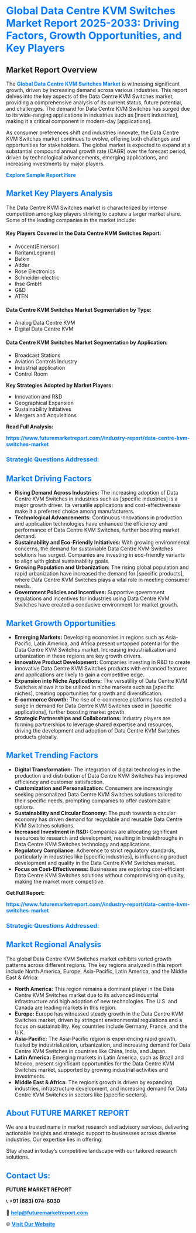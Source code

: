 <h1 style="color: #007BFF;">Global Data Centre KVM Switches Market Report 2025-2033: Driving Factors, Growth Opportunities, and Key Players</h1>

<section id="overview">
<h2>Market Report Overview</h2>
<p>The <a href="https://www.futuremarketreport.com//industry-report/data-centre-kvm-switches-market" style="color: #007BFF; text-decoration: none;"><strong>Global Data Centre KVM Switches Market</strong></a> is witnessing significant growth, driven by increasing demand across various industries. This report delves into the key aspects of the Data Centre KVM Switches market, providing a comprehensive analysis of its current status, future potential, and challenges. The demand for Data Centre KVM Switches has surged due to its wide-ranging applications in industries such as [insert industries], making it a critical component in modern-day [applications].</p>
<p>As consumer preferences shift and industries innovate, the Data Centre KVM Switches market continues to evolve, offering both challenges and opportunities for stakeholders. The global market is expected to expand at a substantial compound annual growth rate (CAGR) over the forecast period, driven by technological advancements, emerging applications, and increasing investments by major players.</p>
</section>

<section id="overview">
<p><a href="https://www.futuremarketreport.com//request-sample/reportId=87697" style="color: #007BFF; text-decoration: none;"><strong>Explore Sample Report Here</strong></a></p>
</section>

<section id="key-players">
<h2 style="color: #007BFF;">Market Key Players Analysis</h2>
<p>The Data Centre KVM Switches market is characterized by intense competition among key players striving to capture a larger market share. Some of the leading companies in the market include:</p>
<h4>Key Players Covered in the Data Centre KVM Switches Report:</h4>
<ul><li>Avocent(Emerson)</li><li>Raritan(Legrand)</li><li>Belkin</li><li>Adder</li><li>Rose Electronics</li><li>Schneider-electric</li><li>Ihse GmbH</li><li>G&amp;D</li><li>ATEN</li></ul>
<h4>Data Centre KVM Switches Market Segmentation by Type:</h4>
<ul><li>Analog Data Centre KVM</li><li>Digital Data Centre KVM</li></ul>

<h4>Data Centre KVM Switches Market Segmentation by Application:</h4>
<ul><li>Broadcast Stations</li><li>Aviation Controls Industry</li><li>Industrial application</li><li>Control Room</li></ul>
<p><strong>Key Strategies Adopted by Market Players:</strong></p>
<ul>
<li>Innovation and R&D</li>
<li>Geographical Expansion</li>
<li>Sustainability Initiatives</li>
<li>Mergers and Acquisitions</li>
</ul>
</section>

<section>
<p><strong>Read Full Analysis: </strong></p><a href="https://www.futuremarketreport.com//industry-report/data-centre-kvm-switches-market" style="color: #007BFF; text-decoration: none;"><strong>https://www.futuremarketreport.com//industry-report/data-centre-kvm-switches-market</strong></a>
<h3 style="color: #007BFF;">Strategic Questions Addressed:</h3>
</section>

<section id="driving-factors">
<h2 style="color: #007BFF;">Market Driving Factors</h2>
<ul>
<li><strong>Rising Demand Across Industries:</strong> The increasing adoption of Data Centre KVM Switches in industries such as [specific industries] is a major growth driver. Its versatile applications and cost-effectiveness make it a preferred choice among manufacturers.</li>
<li><strong>Technological Advancements:</strong> Continuous innovations in production and application technologies have enhanced the efficiency and performance of Data Centre KVM Switches, further boosting market demand.</li>
<li><strong>Sustainability and Eco-Friendly Initiatives:</strong> With growing environmental concerns, the demand for sustainable Data Centre KVM Switches solutions has surged. Companies are investing in eco-friendly variants to align with global sustainability goals.</li>
<li><strong>Growing Population and Urbanization:</strong> The rising global population and rapid urbanization have increased the demand for [specific products], where Data Centre KVM Switches plays a vital role in meeting consumer needs.</li>
<li><strong>Government Policies and Incentives:</strong> Supportive government regulations and incentives for industries using Data Centre KVM Switches have created a conducive environment for market growth.</li>
</ul>
</section>

<section id="growth-opportunities">
<h2 style="color: #007BFF;">Market Growth Opportunities</h2>
<ul>
<li><strong>Emerging Markets:</strong> Developing economies in regions such as Asia-Pacific, Latin America, and Africa present untapped potential for the Data Centre KVM Switches market. Increasing industrialization and urbanization in these regions are key growth drivers.</li>
<li><strong>Innovative Product Development:</strong> Companies investing in R&D to create innovative Data Centre KVM Switches products with enhanced features and applications are likely to gain a competitive edge.</li>
<li><strong>Expansion into Niche Applications:</strong> The versatility of Data Centre KVM Switches allows it to be utilized in niche markets such as [specific niches], creating opportunities for growth and diversification.</li>
<li><strong>E-commerce Growth:</strong> The rise of e-commerce platforms has created a surge in demand for Data Centre KVM Switches used in [specific applications], further boosting market growth.</li>
<li><strong>Strategic Partnerships and Collaborations:</strong> Industry players are forming partnerships to leverage shared expertise and resources, driving the development and adoption of Data Centre KVM Switches products globally.</li>
</ul>
</section>

<section id="trending-factors">
<h2 style="color: #007BFF;">Market Trending Factors</h2>
<ul>
<li><strong>Digital Transformation:</strong> The integration of digital technologies in the production and distribution of Data Centre KVM Switches has improved efficiency and customer satisfaction.</li>
<li><strong>Customization and Personalization:</strong> Consumers are increasingly seeking personalized Data Centre KVM Switches solutions tailored to their specific needs, prompting companies to offer customizable options.</li>
<li><strong>Sustainability and Circular Economy:</strong> The push towards a circular economy has driven demand for recyclable and reusable Data Centre KVM Switches solutions.</li>
<li><strong>Increased Investment in R&D:</strong> Companies are allocating significant resources to research and development, resulting in breakthroughs in Data Centre KVM Switches technology and applications.</li>
<li><strong>Regulatory Compliance:</strong> Adherence to strict regulatory standards, particularly in industries like [specific industries], is influencing product development and quality in the Data Centre KVM Switches market.</li>
<li><strong>Focus on Cost-Effectiveness:</strong> Businesses are exploring cost-efficient Data Centre KVM Switches solutions without compromising on quality, making the market more competitive.</li>
</ul>
</section>

<section>
<p><strong>Get Full Report: </strong></p><a href="https://www.futuremarketreport.com//industry-report/data-centre-kvm-switches-market" style="color: #007BFF; text-decoration: none;"><strong>https://www.futuremarketreport.com//industry-report/data-centre-kvm-switches-market</strong></a>
<h3 style="color: #007BFF;">Strategic Questions Addressed:</h3>
</section>


<section id="regional-analysis">
<h2 style="color: #007BFF;">Market Regional Analysis</h2>
<p>The global Data Centre KVM Switches market exhibits varied growth patterns across different regions. The key regions analyzed in this report include North America, Europe, Asia-Pacific, Latin America, and the Middle East & Africa:</p>
<ul>
<li><strong>North America:</strong> This region remains a dominant player in the Data Centre KVM Switches market due to its advanced industrial infrastructure and high adoption of new technologies. The U.S. and Canada are leading markets in this region.</li>
<li><strong>Europe:</strong> Europe has witnessed steady growth in the Data Centre KVM Switches market, driven by stringent environmental regulations and a focus on sustainability. Key countries include Germany, France, and the U.K.</li>
<li><strong>Asia-Pacific:</strong> The Asia-Pacific region is experiencing rapid growth, fueled by industrialization, urbanization, and increasing demand for Data Centre KVM Switches in countries like China, India, and Japan.</li>
<li><strong>Latin America:</strong> Emerging markets in Latin America, such as Brazil and Mexico, present significant opportunities for the Data Centre KVM Switches market, supported by growing industrial activities and investments.</li>
<li><strong>Middle East & Africa:</strong> The region’s growth is driven by expanding industries, infrastructure development, and increasing demand for Data Centre KVM Switches in sectors like [specific sectors].</li>
</ul>
</section>

<footer>
<h2 style="color: #007BFF;">About FUTURE MARKET REPORT</h2>
<p>We are a trusted name in market research and advisory services, delivering actionable insights and strategic support to businesses across diverse industries. Our expertise lies in offering:</p>

<p>Stay ahead in today’s competitive landscape with our tailored research solutions.</p>

<h2 style="color: #007BFF;">Contact Us:</h2>
<p><strong>FUTURE MARKET REPORT</strong></p>
<p>📞 <strong>+91 (883) 074-8030</strong></p>
<p>📧 <strong><a href="mailto:help@futuremarketreport.com" style="color: #007BFF;">help@futuremarketreport.com</a></strong></p>
<p>🌐 <strong><a href="https://www.futuremarketreport.com/" style="color: #007BFF;">Visit Our Website</a></strong></p>
</footer>